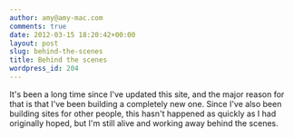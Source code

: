 ```yaml
---
author: amy@amy-mac.com
comments: true
date: 2012-03-15 18:20:42+00:00
layout: post
slug: behind-the-scenes
title: Behind the scenes
wordpress_id: 204
---
```


It's been a long time since I've updated this site, and the major reason for that is that I've been building a completely new one. Since I've also been building sites for other people, this hasn't happened as quickly as I had originally hoped, but I'm still alive and working away behind the scenes.
